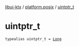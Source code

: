 [libui-ktx](../index.md) / [platform.posix](index.md) / [uintptr_t](./uintptr_t.md)

# uintptr_t

`typealias uintptr_t = `[`Long`](https://kotlinlang.org/api/latest/jvm/stdlib/kotlin/-long/index.html)